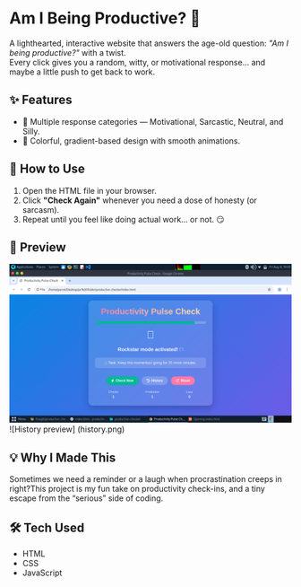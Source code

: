 # Am I Being Productive? 💭

A lighthearted, interactive website that answers the age-old question: *"Am I being productive?"* with a twist.  
Every click gives you a random, witty, or motivational response… and maybe a little push to get back to work.  

## ✨ Features
- 🎯 Multiple response categories — Motivational, Sarcastic, Neutral, and Silly.
- 🎨 Colorful, gradient-based design with smooth animations.

## 🚀 How to Use
1. Open the HTML file in your browser.
2. Click **"Check Again"** whenever you need a dose of honesty (or sarcasm).
3. Repeat until you feel like doing actual work… or not. 😏

## 📸 Preview
![Home preview](home.png)
![History preview] (history.png)

## 💡 Why I Made This
Sometimes we need a reminder or a laugh when procrastination creeps in right?This project is my fun take on productivity check-ins, and a tiny escape from the “serious” side of coding.

## 🛠️ Tech Used
- HTML
- CSS
- JavaScript

